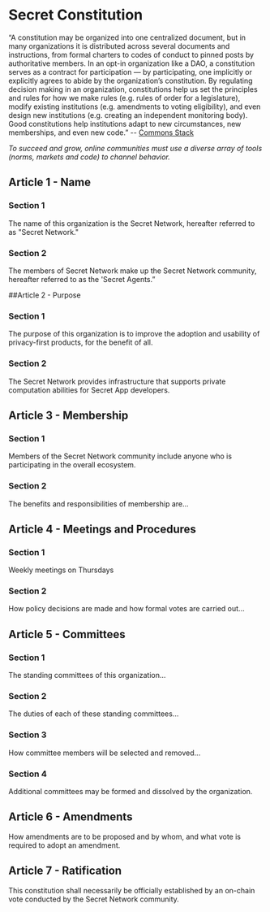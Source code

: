# Secret Constitution

“A constitution may be organized into one centralized document, but in many organizations it is distributed across several documents and instructions, from formal charters to codes of conduct to pinned posts by authoritative members. In an opt-in organization like a DAO, a constitution serves as a contract for participation — by participating, one implicitly or explicitly agrees to abide by the organization’s constitution. By regulating decision making in an organization, constitutions help us set the principles and rules for how we make rules (e.g. rules of order for a legislature), modify existing institutions (e.g. amendments to voting eligibility), and even design new institutions (e.g. creating an independent monitoring body). Good constitutions help institutions adapt to new circumstances, new memberships, and even new code.” -- [Commons Stack](https://medium.com/commonsstack/exploring-daos-as-a-new-kind-of-institution-8103e6b156d4)

*To succeed and grow, online communities must use a diverse array of tools (norms, markets and code) to channel behavior.*

## Article 1 - Name
### Section 1
The name of this organization is the Secret Network, hereafter referred to as "Secret Network."
### Section 2
The members of Secret Network make up the Secret Network community, hereafter referred to as the 'Secret Agents.”

##Article 2 - Purpose
### Section 1
The purpose of this organization is to improve the adoption and usability of privacy-first products, for the benefit of all.
### Section 2
The Secret Network provides infrastructure that supports private computation abilities for Secret App developers.

## Article 3 - Membership
### Section 1
Members of the Secret Network community include anyone who is participating in the overall ecosystem.
### Section 2
The benefits and responsibilities of membership are...

## Article 4 - Meetings and Procedures
### Section 1
Weekly meetings on Thursdays
### Section 2
How policy decisions are made and how formal votes are carried out...

## Article 5 - Committees
### Section 1
The standing committees of this organization...
### Section 2
The duties of each of these standing committees...
### Section 3
How committee members will be selected and removed...
### Section 4
Additional committees may be formed and dissolved by the organization.

## Article 6 - Amendments
How amendments are to be proposed and by whom, and what vote is required to adopt an amendment.

## Article 7 - Ratification
This constitution shall necessarily be officially established by an on-chain vote conducted by the Secret Network community.